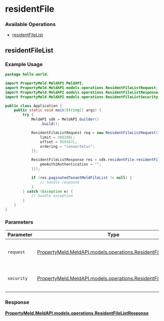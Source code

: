 # residentFile

### Available Operations

* [residentFileList](#residentfilelist)

## residentFileList

### Example Usage

```java
package hello.world;

import PropertyMeld.MeldAPI.MeldAPI;
import PropertyMeld.MeldAPI.models.operations.ResidentFileListRequest;
import PropertyMeld.MeldAPI.models.operations.ResidentFileListResponse;
import PropertyMeld.MeldAPI.models.operations.ResidentFileListSecurity;

public class Application {
    public static void main(String[] args) {
        try {
            MeldAPI sdk = MeldAPI.builder()
                .build();

            ResidentFileListRequest req = new ResidentFileListRequest(796392L) {{
                limit = 308286L;
                offset = 959167L;
                ordering = "consectetur";
            }};            

            ResidentFileListResponse res = sdk.residentFile.residentFileList(req, new ResidentFileListSecurity("esse") {{
                pmoAuth2Authentication = "";
            }});

            if (res.paginatedTenantMeldFileList != null) {
                // handle response
            }
        } catch (Exception e) {
            // handle exception
        }
    }
}
```

### Parameters

| Parameter                                                                                                              | Type                                                                                                                   | Required                                                                                                               | Description                                                                                                            |
| ---------------------------------------------------------------------------------------------------------------------- | ---------------------------------------------------------------------------------------------------------------------- | ---------------------------------------------------------------------------------------------------------------------- | ---------------------------------------------------------------------------------------------------------------------- |
| `request`                                                                                                              | [PropertyMeld.MeldAPI.models.operations.ResidentFileListRequest](../../models/operations/ResidentFileListRequest.md)   | :heavy_check_mark:                                                                                                     | The request object to use for the request.                                                                             |
| `security`                                                                                                             | [PropertyMeld.MeldAPI.models.operations.ResidentFileListSecurity](../../models/operations/ResidentFileListSecurity.md) | :heavy_check_mark:                                                                                                     | The security requirements to use for the request.                                                                      |


### Response

**[PropertyMeld.MeldAPI.models.operations.ResidentFileListResponse](../../models/operations/ResidentFileListResponse.md)**

